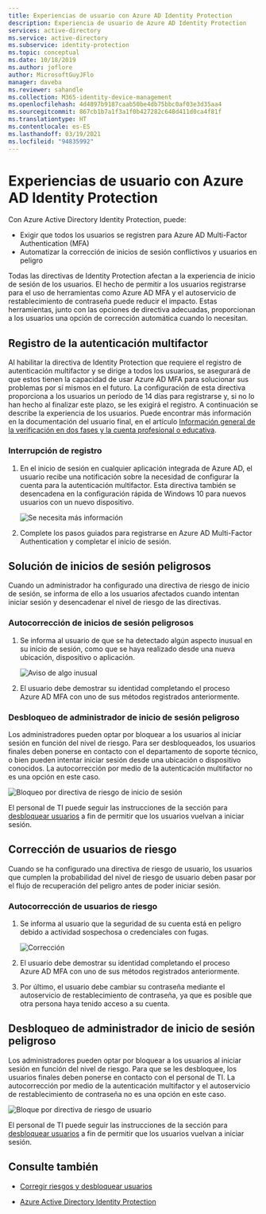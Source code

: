```yaml
---
title: Experiencias de usuario con Azure AD Identity Protection
description: Experiencia de usuario de Azure AD Identity Protection
services: active-directory
ms.service: active-directory
ms.subservice: identity-protection
ms.topic: conceptual
ms.date: 10/18/2019
ms.author: joflore
author: MicrosoftGuyJFlo
manager: daveba
ms.reviewer: sahandle
ms.collection: M365-identity-device-management
ms.openlocfilehash: 4d4897b9187caab50be4db75bbc0af03e3d35aa4
ms.sourcegitcommit: 867cb1b7a1f3a1f0b427282c648d411d0ca4f81f
ms.translationtype: HT
ms.contentlocale: es-ES
ms.lasthandoff: 03/19/2021
ms.locfileid: "94835992"
---
```

# <a name="user-experiences-with-azure-ad-identity-protection"></a>Experiencias de usuario con Azure AD Identity Protection

Con Azure Active Directory Identity Protection, puede:

* Exigir que todos los usuarios se registren para Azure AD Multi-Factor Authentication (MFA)
* Automatizar la corrección de inicios de sesión conflictivos y usuarios en peligro

Todas las directivas de Identity Protection afectan a la experiencia de inicio de sesión de los usuarios. El hecho de permitir a los usuarios registrarse para el uso de herramientas como Azure AD MFA y el autoservicio de restablecimiento de contraseña puede reducir el impacto. Estas herramientas, junto con las opciones de directiva adecuadas, proporcionan a los usuarios una opción de corrección automática cuando lo necesitan.

## <a name="multi-factor-authentication-registration"></a>Registro de la autenticación multifactor

Al habilitar la directiva de Identity Protection que requiere el registro de autenticación multifactor y se dirige a todos los usuarios, se asegurará de que estos tienen la capacidad de usar Azure AD MFA para solucionar sus problemas por sí mismos en el futuro. La configuración de esta directiva proporciona a los usuarios un período de 14 días para registrarse y, si no lo han hecho al finalizar este plazo, se les exigirá el registro. A continuación se describe la experiencia de los usuarios. Puede encontrar más información en la documentación del usuario final, en el artículo [Información general de la verificación en dos fases y la cuenta profesional o educativa](../user-help/multi-factor-authentication-end-user-first-time.md).

### <a name="registration-interrupt"></a>Interrupción de registro

1. En el inicio de sesión en cualquier aplicación integrada de Azure AD, el usuario recibe una notificación sobre la necesidad de configurar la cuenta para la autenticación multifactor. Esta directiva también se desencadena en la configuración rápida de Windows 10 para nuevos usuarios con un nuevo dispositivo.
   
    ![Se necesita más información](./media/concept-identity-protection-user-experience/identity-protection-experience-more-info-mfa.png)

1. Complete los pasos guiados para registrarse en Azure AD Multi-Factor Authentication y completar el inicio de sesión.

## <a name="risky-sign-in-remediation"></a>Solución de inicios de sesión peligrosos

Cuando un administrador ha configurado una directiva de riesgo de inicio de sesión, se informa de ello a los usuarios afectados cuando intentan iniciar sesión y desencadenar el nivel de riesgo de las directivas. 

### <a name="risky-sign-in-self-remediation"></a>Autocorrección de inicios de sesión peligrosos

1. Se informa al usuario de que se ha detectado algún aspecto inusual en su inicio de sesión, como que se haya realizado desde una nueva ubicación, dispositivo o aplicación.
   
    ![Aviso de algo inusual](./media/concept-identity-protection-user-experience/120.png)

1. El usuario debe demostrar su identidad completando el proceso Azure AD MFA con uno de sus métodos registrados anteriormente. 

### <a name="risky-sign-in-administrator-unblock"></a>Desbloqueo de administrador de inicio de sesión peligroso

Los administradores pueden optar por bloquear a los usuarios al iniciar sesión en función del nivel de riesgo. Para ser desbloqueados, los usuarios finales deben ponerse en contacto con el departamento de soporte técnico, o bien pueden intentar iniciar sesión desde una ubicación o dispositivo conocidos. La autocorrección por medio de la autenticación multifactor no es una opción en este caso.

![Bloqueo por directiva de riesgo de inicio de sesión](./media/concept-identity-protection-user-experience/200.png)

El personal de TI puede seguir las instrucciones de la sección para [desbloquear usuarios](howto-identity-protection-remediate-unblock.md#unblocking-based-on-sign-in-risk) a fin de permitir que los usuarios vuelvan a iniciar sesión.

## <a name="risky-user-remediation"></a>Corrección de usuarios de riesgo

Cuando se ha configurado una directiva de riesgo de usuario, los usuarios que cumplen la probabilidad del nivel de riesgo de usuario deben pasar por el flujo de recuperación del peligro antes de poder iniciar sesión. 

### <a name="risky-user-self-remediation"></a>Autocorrección de usuarios de riesgo

1. Se informa al usuario que la seguridad de su cuenta está en peligro debido a actividad sospechosa o credenciales con fugas.
   
    ![Corrección](./media/concept-identity-protection-user-experience/101.png)

1. El usuario debe demostrar su identidad completando el proceso Azure AD MFA con uno de sus métodos registrados anteriormente. 
1. Por último, el usuario debe cambiar su contraseña mediante el autoservicio de restablecimiento de contraseña, ya que es posible que otra persona haya tenido acceso a su cuenta.

## <a name="risky-sign-in-administrator-unblock"></a>Desbloqueo de administrador de inicio de sesión peligroso

Los administradores pueden optar por bloquear a los usuarios al iniciar sesión en función del nivel de riesgo. Para que se les desbloquee, los usuarios finales deben ponerse en contacto con el personal de TI. La autocorrección por medio de la autenticación multifactor y el autoservicio de restablecimiento de contraseña no es una opción en este caso.

![Bloque por directiva de riesgo de usuario](./media/concept-identity-protection-user-experience/104.png)

El personal de TI puede seguir las instrucciones de la sección para [desbloquear usuarios](howto-identity-protection-remediate-unblock.md#unblocking-based-on-user-risk) a fin de permitir que los usuarios vuelvan a iniciar sesión.

## <a name="see-also"></a>Consulte también

- [Corregir riesgos y desbloquear usuarios](howto-identity-protection-remediate-unblock.md)

- [Azure Active Directory Identity Protection](./overview-identity-protection.md)